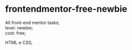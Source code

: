 # frontendmentor-free-newbie
All front-end mentor tasks; </br>
level: newbie;</br>
cost: free;

HTML e CSS;
